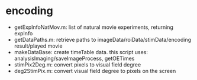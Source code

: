 # encoding


- getExpInfoNatMov.m: list of natural movie experiments, returning expInfo
- getDataPaths.m: retrieve paths to imageData/roiData/stimData/encoding result/played movie
- makeDataBase: create timeTable data. this script uses:
analysisImaging/saveImageProcess, getOETimes
- stimPix2Deg.m: convert pixels to visual field degree
- deg2StimPix.m: convert visual field degree to pixels on the screen

